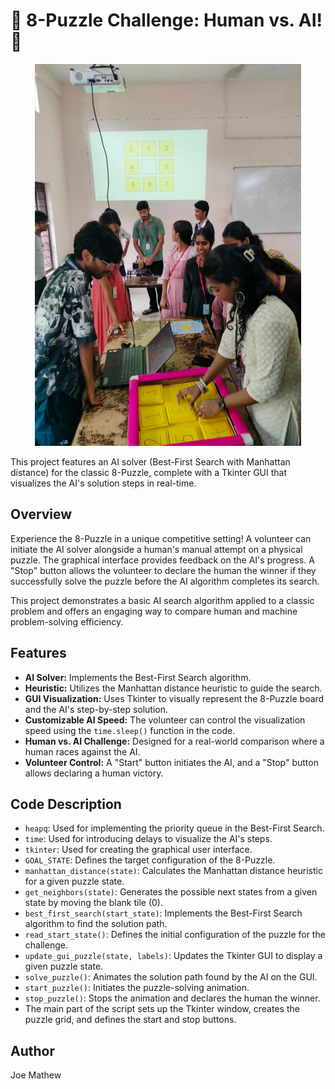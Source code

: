 # 🧩 8-Puzzle Challenge: Human vs. AI! 🤖

<p align="center">
  <img src="image.png" alt="Project Image">
</p>

This project features an AI solver (Best-First Search with Manhattan distance) for the classic 8-Puzzle, complete with a Tkinter GUI that visualizes the AI's solution steps in real-time.

## Overview

Experience the 8-Puzzle in a unique competitive setting! A volunteer can initiate the AI solver alongside a human's manual attempt on a physical puzzle. The graphical interface provides feedback on the AI's progress. A "Stop" button allows the volunteer to declare the human the winner if they successfully solve the puzzle before the AI algorithm completes its search.

This project demonstrates a basic AI search algorithm applied to a classic problem and offers an engaging way to compare human and machine problem-solving efficiency.

## Features 

* **AI Solver:** Implements the Best-First Search algorithm.
* **Heuristic:** Utilizes the Manhattan distance heuristic to guide the search.
* **GUI Visualization:** Uses Tkinter to visually represent the 8-Puzzle board and the AI's step-by-step solution.
* **Customizable AI Speed:** The volunteer can control the visualization speed using the `time.sleep()` function in the code.
* **Human vs. AI Challenge:** Designed for a real-world comparison where a human races against the AI.
* **Volunteer Control:** A "Start" button initiates the AI, and a "Stop" button allows declaring a human victory.

## Code Description 

* `heapq`: Used for implementing the priority queue in the Best-First Search.
* `time`: Used for introducing delays to visualize the AI's steps.
* `tkinter`: Used for creating the graphical user interface.
* `GOAL_STATE`: Defines the target configuration of the 8-Puzzle.
* `manhattan_distance(state)`: Calculates the Manhattan distance heuristic for a given puzzle state.
* `get_neighbors(state)`: Generates the possible next states from a given state by moving the blank tile (0).
* `best_first_search(start_state)`: Implements the Best-First Search algorithm to find the solution path.
* `read_start_state()`: Defines the initial configuration of the puzzle for the challenge.
* `update_gui_puzzle(state, labels)`: Updates the Tkinter GUI to display a given puzzle state.
* `solve_puzzle()`: Animates the solution path found by the AI on the GUI.
* `start_puzzle()`: Initiates the puzzle-solving animation.
* `stop_puzzle()`: Stops the animation and declares the human the winner.
* The main part of the script sets up the Tkinter window, creates the puzzle grid, and defines the start and stop buttons.

## Author

Joe Mathew
